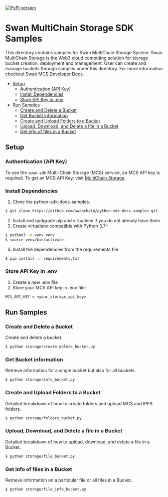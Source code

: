 [![PyPI version](https://img.shields.io/pypi/v/python-mcs-sdk)](https://pypi.org/project/python-mcs-sdk/)
# Swan MultiChain Storage SDK Samples <!-- omit in toc -->

This directory contains samples for Swan MultiChain Storage System. Swan MultiChain Storage is the Web3 cloud computing solution for storage bucket creation, deployment and management. User can create and manage buckets through samples under this directory. For more information checkout [Swan MCS Developer Docs](https://docs.swanchain.io/bulders/tools/multi-chain-storage).

- [Setup](#setup)
  - [Authentication (API Key)](#authentication-api-key)
  - [Install Dependencies](#install-dependencies)
  - [Store API Key in .env](#store-api-key-in-env)
- [Run Samples](#run-samples)
  - [Create and Delete a Bucket](#create-and-delete-a-bucket)
  - [Get Bucket information](#get-bucket-information)
  - [Create and Upload Folders to a Bucket](#create-and-upload-folders-to-a-bucket)
  - [Upload, Download, and Delete a file in a Bucket](#upload-download-and-delete-a-file-in-a-bucket)
  - [Get info of files in a Bucket](#get-info-of-files-in-a-bucket)


## Setup

### Authentication (API Key)

To use the `swan-sdk` Multi-Chain Storage (MCS) service, an MCS API key is required. To get an MCS API Key: visit [MultiChain Storage](https://www.multichain.storage/home).


### Install Dependencies
1. Clone the python-sdk-docs-samples.

```bash
$ git clone https://github.com/swanchain/python-sdk-docs-samples.git
```

2. Install and updgrade pip and virtualenv if you do not already have them.
3. Create virtualenv compatible with Python 3.7+
```bash
$ python3 -m venv venv
$ source venv/bin/activate
```
4. Install the dependencies from the requirements file
```bash
$ pip install -r requirements.txt
```

### Store API Key in .env

1. Create a new .env file
2. Store your MCS API key in .env file:
```txt
MCS_API_KEY = <your_storage_api_key>
```


## Run Samples

### Create and Delete a Bucket
Create and delete a bucket.
```bash
$ python storage/create_delete_bucket.py
```

### Get Bucket information
Retrieve information for a single bucket but also for all buckets.
```bash
$ python storage/info_bucket.py
```

### Create and Upload Folders to a Bucket
Detailed breakdown of how to create folders and upload MCS and IPFS folders.
```bash
$ python storage/folders_bucket.py
```

### Upload, Download, and Delete a file in a Bucket
Detailed breakdown of how to upload, download, and delete a file in a Bucket.
```bash
$ python storage/file_bucket.py
```

### Get info of files in a Bucket
Retrieve information on a particular file or all files in a Bucket.
```bash
$ python storage/file_info_bucket.py
```

